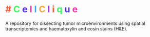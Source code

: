<h1>
  <span style="color: #FF5733">#</span>
  <span style="color: #33FF57">C</span>
  <span style="color: #5733FF">e</span>
  <span style="color: #FF33A6">l</span>
  <span style="color: #33A6FF">l</span>
  <span style="color: #FFA633">C</span>
  <span style="color: #A633FF">l</span>
  <span style="color: #FF5733">i</span>
  <span style="color: #33FF57">q</span>
  <span style="color: #5733FF">u</span>
  <span style="color: #FF33A6">e</span>
</h1>
A repository for dissecting tumor microenvironments using spatial transcriptomics and haematoxylin and eosin stains (H&amp;E).
